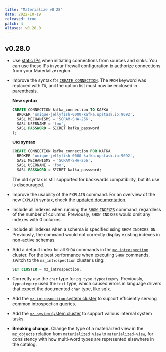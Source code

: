 ```yaml
---
title: "Materialize v0.28"
date: 2022-10-19
released: true
patch: 4
aliases: v0.28.0
---
```


## v0.28.0

* Use [static IPs](/ops/network-security/static-ips/) when initiating connections from sources
  and sinks. You can use these IPs in your firewall configuration to authorize
  connections from your Materialize region.

* Improve the syntax for [`CREATE CONNECTION`](/sql/create-connection). The
  `FROM` keyword was replaced with `TO`, and the option list must now be
  enclosed in parenthesis.

  **New syntax**

  ```sql
  CREATE CONNECTION kafka_connection TO KAFKA (
    BROKER 'unique-jellyfish-0000-kafka.upstash.io:9092',
    SASL MECHANISMS = 'SCRAM-SHA-256',
    SASL USERNAME = 'foo',
    SASL PASSWORD = SECRET kafka_password
  );
  ```

  **Old syntax**

  ```sql
  CREATE CONNECTION kafka_connection FOR KAFKA
    BROKER 'unique-jellyfish-0000-kafka.upstash.io:9092',
    SASL MECHANISMS = 'SCRAM-SHA-256',
    SASL USERNAME = 'foo',
    SASL PASSWORD = SECRET kafka_password;
  ```

  The old syntax is still supported for backwards compatibility, but its use is
  discouraged.

* Improve the usability of the `EXPLAIN` command. For an overview of the new
  `EXPLAIN` syntax, check the [updated documentation](/sql/explain/).

* Include all indexes when running the [`SHOW INDEXES`](/sql/show-indexes)
  command, regardless of the number of columns. Previously, `SHOW INDEXES`
  would omit any indexes with 0 columns.

* Include all indexes when a schema is specified using `SHOW INDEXES ON`.
  Previously, the command would not correctly display existing indexes in
  non-active schemas.

* Add a default index for all `SHOW` commands in the
  [`mz_introspection`](/sql/show-clusters/#mz_introspection-system-cluster)
  cluster. For the best performance when executing `SHOW` commands, switch to
  the `mz_introspection` cluster using:

  ```sql
  SET CLUSTER = mz_introspection;
  ```

* Correctly use the `char` type for `pg_type.typcategory`. Previously,
  `typcategory` used the `text` type, which caused errors in language drivers
  that expect the documented `char` type, like sqlx.

* Add the [`mz_introspection` system
  cluster](/sql/show-clusters/#mz_introspection-system-cluster) to support
  efficiently serving common introspection queries.

* Add the [`mz_system` system
  cluster](/sql/show-clusters/#mz_system-system-cluster) to support various
  internal system tasks.

* **Breaking change.** Change the type of a materialized view in the
  `mz_objects` relation from `materialized view` to `materialized-view`, for
  consistency with how multi-word types are represented elsewhere in the
  catalog.
